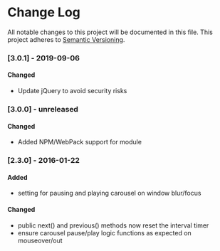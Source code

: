 # Change Log
All notable changes to this project will be documented in this file.
This project adheres to [Semantic Versioning](http://semver.org/).

### [3.0.1] - 2019-09-06

#### Changed
- Update jQuery to avoid security risks

### [3.0.0] - unreleased

#### Changed
- Added NPM/WebPack support for module

### [2.3.0] - 2016-01-22

#### Added
 - setting for pausing and playing carousel on window blur/focus

#### Changed
 - public next() and previous() methods now reset the interval timer
 - ensure carousel pause/play logic functions as expected on mouseover/out
